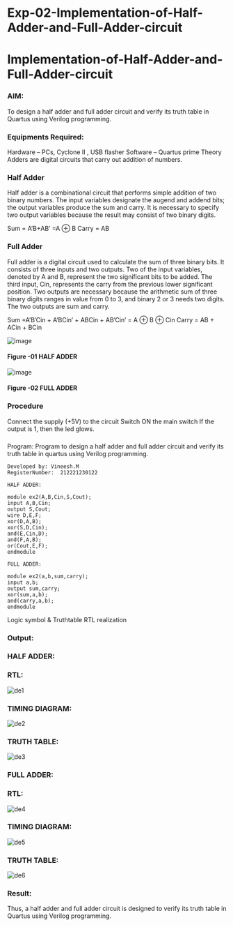 # Exp-02-Implementation-of-Half-Adder-and-Full-Adder-circuit
# Implementation-of-Half-Adder-and-Full-Adder-circuit
### AIM:
To design a half adder and full adder circuit and verify its truth table in Quartus using Verilog programming.
### Equipments Required:
Hardware – PCs, Cyclone II , USB flasher
Software – Quartus prime
Theory
Adders are digital circuits that carry out addition of numbers.
### Half Adder
Half adder is a combinational circuit that performs simple addition of two binary numbers. The input variables designate the augend and addend bits; the output variables produce the sum and carry. It is necessary to specify two output variables because the result may consist of two binary digits.

Sum = A’B+AB’ =A ⊕ B Carry = AB

### Full Adder
Full adder is a digital circuit used to calculate the sum of three binary bits. It consists of three inputs and two outputs. Two of the input variables, denoted by A and B, represent the two significant bits to be added. The third input, Cin, represents the carry from the previous lower significant position. Two outputs are necessary because the arithmetic sum of three binary digits ranges in value from 0 to 3, and binary 2 or 3 needs two digits. The two outputs are sum and carry.

Sum =A’B’Cin + A’BCin’ + ABCin + AB’Cin’ = A ⊕ B ⊕ Cin Carry = AB + ACin + BCin

 ![image](https://user-images.githubusercontent.com/36288975/163552156-a13e5a56-c638-4110-97d9-8896907c8d25.png)

#### Figure -01 HALF ADDER 

![image](https://user-images.githubusercontent.com/36288975/163552057-b3547877-6d07-45b4-b7e0-bcfebfad9e1d.png)

#### Figure -02 FULL ADDER 

### Procedure

Connect the supply (+5V) to the circuit
Switch ON the main switch
If the output is 1, then the led glows.
### 
Program:
Program to design a half adder and full adder circuit and verify its truth table in quartus using Verilog programming.
```
Developed by: Vineesh.M
RegisterNumber:  212221230122
```

```
HALF ADDER:

module ex2(A,B,Cin,S,Cout);
input A,B,Cin;
output S,Cout;
wire D,E,F;
xor(D,A,B);
xor(S,D,Cin);
and(E,Cin,D);
and(F,A,B);
or(Cout,E,F);
endmodule

FULL ADDER:

module ex2(a,b,sum,carry);
input a,b;
output sum,carry;
xor(sum,a,b);
and(carry,a,b);
endmodule
```
Logic symbol & Truthtable
RTL realization
### Output:
### HALF ADDER:
### RTL:
![de1](https://user-images.githubusercontent.com/93427254/230759489-16f625e1-7860-4e00-8456-54067e1fd7b0.png)
### TIMING DIAGRAM:
![de2](https://user-images.githubusercontent.com/93427254/230759505-1b5253fd-6010-4312-afb7-e41e1f58914f.png)
### TRUTH TABLE:
![de3](https://user-images.githubusercontent.com/93427254/230759515-4acd80aa-0482-487c-a452-264d4efefe06.png)
### FULL ADDER:
### RTL:
![de4](https://user-images.githubusercontent.com/93427254/230759554-6c47d911-1ac3-43fb-bbb3-e14d0d1c87bc.png)
### TIMING DIAGRAM:
![de5](https://user-images.githubusercontent.com/93427254/230759559-ddb2598f-ca50-4b1d-9c17-a853169a2e75.png)
### TRUTH TABLE:
![de6](https://user-images.githubusercontent.com/93427254/230759560-86740eed-bb17-49f5-8606-3afb7b86db05.png)

### Result:
Thus, a half adder and full adder circuit is designed to verify its truth table in Quartus using Verilog programming.
